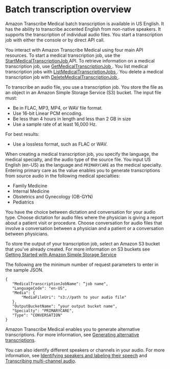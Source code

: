 # Batch transcription overview<a name="batch-med-transcription"></a>

Amazon Transcribe Medical batch transcription is available in US English\. It has the ability to transcribe accented English from non\-native speakers\. It supports the transcription of individual audio files\. You start a transcription job with either the console or by direct API call\.

You interact with Amazon Transcribe Medical using four main API resources\. To start a medical transcription job, use the [ StartMedicalTranscriptionJob ](API_StartMedicalTranscriptionJob.md) API\. To retrieve information on a medical transcription job, use [ GetMedicalTranscriptionJob ](API_GetMedicalTranscriptionJob.md)\. You list medical transcription jobs with [ ListMedicalTranscriptionJobs ](API_ListMedicalTranscriptionJobs.md)\. You delete a medical transcription job with [ DeleteMedicalTranscriptionJob ](API_DeleteMedicalTranscriptionJob.md)\.

To transcribe an audio file, you use a transcription job\. You store the file as an object in an Amazon Simple Storage Service \(S3\) bucket\. The input file must: 
+ Be in FLAC, MP3, MP4, or WAV file format\.
+ Use 16\-bit Linear PCM encoding\.
+ Be less than 4 hours in length and less than 2 GB in size
+ Use a sample rate of at least 16,000 Hz\.

For best results: 
+ Use a lossless format, such as FLAC or WAV\.

When creating a medical transcription job, you specify the language, the medical specialty, and the audio type of the source file\. You input US English \(en\-US\) as the language and `PRIMARYCARE` as the medical specialty\. Entering primary care as the value enables you to generate transcriptions from source audio in the following medical specialties:
+ Family Medicine
+ Internal Medicine
+ Obstetrics and Gynecology \(OB\-GYN\)
+ Pediatrics

You have the choice between dictation and conversation for your audio type\. Choose dictation for audio files where the physician is giving a report about a patient visit or procedure\. Choose conversation for audio files that involve a conversation between a physician and a patient or a conversation between physicians\.

To store the output of your transcription job, select an Amazon S3 bucket that you've already created\. For more information on S3 buckets see [Getting Started with Amazon Simple Storage Service](https://docs.aws.amazon.com/AmazonS3/latest/gsg/GetStartedWithS3.html)

The following are the minimum number of request parameters to enter in the sample JSON\.

```
{
   "MedicalTranscriptionJobName": “job name",
   "LanguageCode": "en-US",
   "Media": {
       "MediaFileUri": "s3://path to your audio file"
   },
   "OutputBucketName": “your output bucket name",
   "Specialty": "PRIMARYCARE",
   "Type": "CONVERSATION"
}
```

Amazon Transcribe Medical enables you to generate alternative transcriptions\. For more information, see [Generating alternative transcriptions](alternative-med-transcriptions.md)\.

You can also identify different speakers or channels in your audio\. For more information, see [Identifying speakers and labeling their speech](conversation-diarization-med.md) and [Transcribing multi\-channel audio](conversation-channel-id-med.md)\.